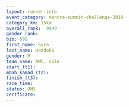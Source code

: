 ```yaml
---
layout: runner-info 
event_category: mantra-summit-challenge-2019 
category_km: 15km 
overall_rank:  9999
gender_rank: 
bib: 898
first_name: Suro
last_name: Handoko
gender: M
team_name: AMC, solo
start_(t1): 
mbah_kamad_(t2): 
finish_(t3): 
race_time: 
status: DNS
certficate: 
---
```

